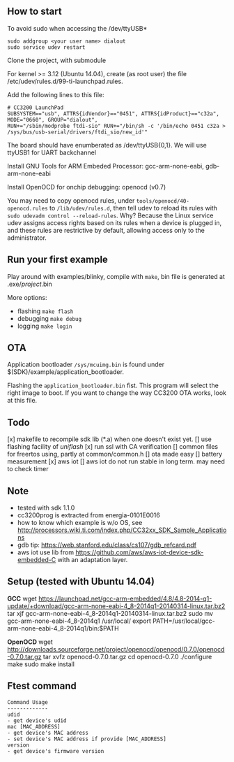 How to start
----------------------------
To avoid sudo when accessing the /dev/ttyUSB*
```
sudo addgroup <your user name> dialout
sudo service udev restart
```

Clone the project, with submodule

For kernel >= 3.12 (Ubuntu 14.04), create (as root user) the file /etc/udev/rules.d/99-ti-launchpad.rules.

Add the following lines to this file:
```
# CC3200 LaunchPad
SUBSYSTEM=="usb", ATTRS{idVendor}=="0451", ATTRS{idProduct}=="c32a", MODE="0660", GROUP="dialout", 
RUN+="/sbin/modprobe ftdi-sio" RUN+="/bin/sh -c '/bin/echo 0451 c32a > /sys/bus/usb-serial/drivers/ftdi_sio/new_id'"
```
The board should have enumberated as /dev/ttyUSB{0,1}. We will use ttyUSB1 for UART backchannel

Install GNU Tools for ARM Embeded Processor: gcc-arm-none-eabi, gdb-arm-none-eabi

Install OpenOCD for onchip debugging: openocd (v0.7)

You may need to copy openocd rules, under `tools/openocd/40-openocd.rules` to `/lib/udev/rules.d`, then tell udev to reload its rules with `sudo udevadm control --reload-rules`. Why? Because the Linux service udev assigns access rights based on its rules when a device is plugged in, and these rules are restrictive by default, allowing access only to the administrator.

Run your first example
-------------------------
Play around with examples/blinky, compile with ```make```, bin file is generated at .exe/*project*.bin

More options:
- flashing ```make flash```
- debugging ```make debug```
- logging ```make login```

OTA
-------------------------
Application bootloader `/sys/mcuimg.bin` is found under $(SDK)/example/application_bootloader.

Flashing the `application_bootloader.bin` fist. This program will select the right image to boot. If you want to change the way CC3200 OTA works, look at this file.

Todo
-------------------------
[x] makefile to recompile sdk lib (*.a) when one doesn't exist yet.
[] use flashing facility of *uniflash*
[x] run ssl with CA verification
[] common files for freertos using, partly at common/common.h
[] ota made easy
[] battery measurement
[x] aws iot
[] aws iot do not run stable in long term. may need to check timer

Note
-------------------------
- tested with sdk 1.1.0
- cc3200prog is extracted from energia-0101E0016
- how to know which example is w/o OS, see http://processors.wiki.ti.com/index.php/CC32xx_SDK_Sample_Applications
- gdb tip: https://web.stanford.edu/class/cs107/gdb_refcard.pdf
- aws iot use lib from https://github.com/aws/aws-iot-device-sdk-embedded-C with an adaptation layer.

Setup (tested with Ubuntu 14.04)
-------------------------
**GCC**
wget https://launchpad.net/gcc-arm-embedded/4.8/4.8-2014-q1-update/+download/gcc-arm-none-eabi-4_8-2014q1-20140314-linux.tar.bz2
tar xjf gcc-arm-none-eabi-4_8-2014q1-20140314-linux.tar.bz2
sudo mv gcc-arm-none-eabi-4_8-2014q1 /usr/local/
export PATH=/usr/local/gcc-arm-none-eabi-4_8-2014q1/bin:$PATH

**OpenOCD**
wget http://downloads.sourceforge.net/project/openocd/openocd/0.7.0/openocd-0.7.0.tar.gz
tar xvfz openocd-0.7.0.tar.gz
cd openocd-0.7.0
./configure
make
sudo make install

Ftest command
-------------------------
    Command Usage
    ------------- 
    udid
    - get device's udid
    mac [MAC_ADDRESS]
    - get device's MAC address
    - set device's MAC address if provide [MAC_ADDRESS]
    version
    - get device's firmware version

